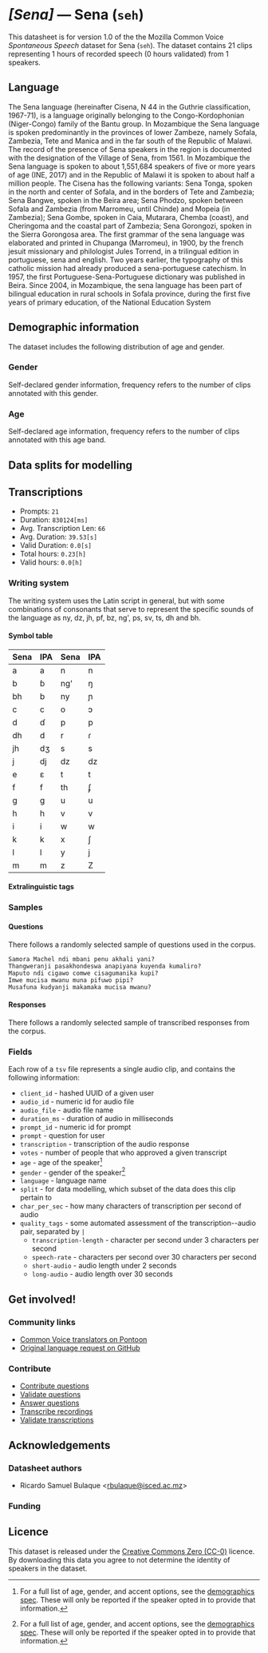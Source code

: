 # *[Sena]* &mdash; Sena (`seh`)

This datasheet is for version 1.0 of the the Mozilla Common Voice *Spontaneous Speech* dataset 
for Sena (`seh`). The dataset contains 21 clips representing 1 hours of recorded
speech (0 hours validated) from 1 speakers.

## Language
<!-- {{LANGUAGE_DESCRIPTION}} -->
The Sena language (hereinafter Cisena, N 44 in the Guthrie classification, 1967-71), is a language originally belonging to the Congo-Kordophonian (Niger-Congo) family of the Bantu group. In Mozambique the Sena language is spoken predominantly in the provinces of lower Zambeze, namely Sofala, Zambezia, Tete and Manica and in the far south of the Republic of Malawi. The record of the presence of Sena speakers in the region is documented with the designation of the Village of Sena, from 1561. In Mozambique the Sena language is spoken to about 1,551,684 speakers of five or more years of age (INE, 2017) and in the Republic of Malawi it is spoken to about half a million people. The Cisena has the following variants: Sena Tonga, spoken in the north and center of Sofala, and in the borders of Tete and Zambezia; Sena Bangwe, spoken in the Beira area; Sena Phodzo, spoken between Sofala and Zambezia (from Marromeu, until Chinde) and Mopeia (in Zambezia); Sena Gombe, spoken in Caia, Mutarara, Chemba (coast), and Cheringoma and the coastal part of Zambezia; Sena Gorongozi, spoken in the Sierra Gorongosa area. The first grammar of the sena language was elaborated and printed in Chupanga (Marromeu), in 1900, by the french jesuit missionary and philologist Jules Torrend, in a trilingual edition in portuguese, sena and english. Two years earlier, the typography of this catholic mission had already produced a sena-portuguese catechism. In 1957, the first Portuguese-Sena-Portuguese dictionary was published in Beira. Since 2004, in Mozambique, the sena language has been part of bilingual education in rural schools in Sofala province, during the first five years of primary education, of the National Education System
<!-- Provide a brief (1-2 paragraph) description of your language -->

## Demographic information
The dataset includes the following distribution of age and gender.
<!-- You can get a lot of the information in this section from https://analyzer.cv-toolbox.web.tr/browse -->

### Gender
Self-declared gender information, frequency refers to the number of clips annotated with this gender.
<!-- {{GENDER_TABLE}} -->
<!-- @ AUTOMATICALLY GENERATED @ -->
<!-- | Gender | Frequency |
|--------|-----------|
| male, masculine | ? |
| undeclared | ? |
| female, feminine | ? | -->

### Age
Self-declared age information, frequency refers to the number of clips annotated with this age band.
<!-- {{AGE_TABLE}} -->
<!-- @ AUTOMATICALLY GENERATED @ -->
<!-- | Age band | Frequency |
|----------|-----------|
| teens | ? |
| twenties | ? |
| thirties | ? |
| fourties | ? |
| fifties | ? |
   ...if other age ranges are present in your data, add rows... -->

## Data splits for modelling

## Transcriptions
* Prompts: `21`
* Duration: `830124[ms]`
* Avg. Transcription Len: `66`
* Avg. Duration: `39.53[s]`
* Valid Duration: `0.0[s]`
* Total hours: `0.23[h]`
* Valid hours: `0.0[h]`
<!-- {{TRANSCRIPTIONS_DESCRIPTION}} --> 
<!-- A description of the transcription system used -->

### Writing system
<!-- {{WRITING_SYSTEM_DESCRIPTION}} --> 
<!-- @ OPTIONAL @ -->
<!-- A description of the writing system (or writing systems) used in the text corpus -->

The writing system uses the Latin script in general, but with some combinations of consonants that serve to represent the specific sounds of the language as ny, dz, jh, pf, bz, ng', ps, sv, ts, dh and bh.


#### Symbol table
<!-- {{ALPHABET_TABLE}} --> 

| Sena | IPA | Sena | IPA |
|------|-----|------|-----|
| a    | a | n | n |
| b    | ɓ | ng' | ŋ |
| bh   | b | ny | ɲ |
| c    | c | o | ɔ |
| d    | ɗ | p | p |
| dh   | d | r | ɾ |
| jh   | dʒ | s | s |
| j    | dj | dz | dz |
| e    | ɛ | t | t |
| f    | f | th | ʄ |
| g    | g | u | u |
| h    | h | v | v |
| i    | i | w | w |
| k    | k | x | ʃ |
| l    | l | y | j |
| m    | m | z | Z |

<!-- @ OPTIONAL @ --> 

#### Extralinguistic tags

### Samples

#### Questions
There follows a randomly selected sample of questions used in the corpus.

```
Samora Machel ndi mbani penu akhali yani?
Thangweranji pasakhondeswa anapiyana kuyenda kumaliro?
Maputo ndi cigawo comwe cisagumanika kupi?
Imwe mucisa mwanu muna pifuwo pipi?
Musafuna kudyanji makamaka mucisa mwanu?
```
<!-- {{QUESTIONS_SAMPLE}} -->

#### Responses
There follows a randomly selected sample of transcribed responses from the corpus.
<!-- {{TRANSCRIPTIONS_SAMPLE}} -->

### Fields
Each row of a `tsv` file represents a single audio clip, and contains the following information:

* `client_id` - hashed UUID of a given user
* `audio_id` - numeric id for audio file
* `audio_file` - audio file name
* `duration_ms` - duration of audio in milliseconds
* `prompt_id` - numeric id for prompt
* `prompt` - question for user
* `transcription` - transcription of the audio response
* `votes` - number of people that who approved a given transcript
* `age` - age of the speaker[^1]
* `gender` - gender of the speaker[^1]
* `language` - language name
* `split` - for data modelling, which subset of the data does this clip pertain to
* `char_per_sec` - how many characters of transcription per second of audio
* `quality_tags` - some automated assessment of the transcription--audio pair, separated by `|`
   *  `transcription-length` - character per second under 3 characters per second
   * `speech-rate` - characters per second over 30 characters per second
   * `short-audio` - audio length under 2 seconds
   * `long-audio` - audio length over 30 seconds

#### 
[^1]: For a full list of age, gender, and accent options, see the
[demographics
spec](https://github.com/common-voice/common-voice/blob/main/web/src/stores/demographics.ts). These
will only be reported if the speaker opted in to provide that
information.

## Get involved!

### Community links
* [Common Voice translators on Pontoon](https://pontoon.mozilla.org/seh/common-voice/contributors/)
* [Original language request on GitHub](https://github.com/common-voice/common-voice/issues/5024)
<!-- {{COMMUNITY_LINKS_LIST}} -->
<!-- @ OPTIONAL @ -->
<!-- Links to community chats / fora -->


### Contribute
* [Contribute questions](https://commonvoice.mozilla.org/spontaneous-speech/beta/question)
* [Validate questions](https://commonvoice.mozilla.org/spontaneous-speech/beta/validate)
* [Answer questions](https://commonvoice.mozilla.org/spontaneous-speech/beta/prompts)
* [Transcribe recordings](https://commonvoice.mozilla.org/spontaneous-speech/beta/transcribe)
* [Validate transcriptions](https://commonvoice.mozilla.org/spontaneous-speech/beta/check-transcript)
<!-- {{CONTRIBUTE_LINKS_LIST}} -->
<!-- Here you can include links for how to contribute to the dataset -->

## Acknowledgements

### Datasheet authors
<!-- {{DATASHEET_AUTHORS_LIST}} -->
<!-- A list in the format of: Your Name &lt;email@email.com&gt; -->

* Ricardo Samuel Bulaque &lt;rbulaque@isced.ac.mz&gt;

### Funding
<!-- {{FUNDING_DESCRIPTION}} -->
<!-- @ OPTIONAL @ -->
<!-- If you received any funding, you can include the acknowledgement here -->

## Licence
This dataset is released under the [Creative Commons Zero (CC-0)](https://creativecommons.org/public-domain/cc0/) licence. By downloading this data
you agree to not determine the identity of speakers in the dataset.
